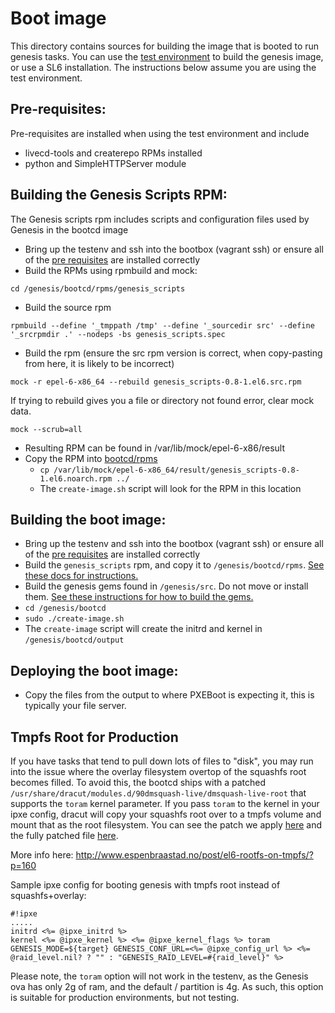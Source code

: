 # Boot image
This directory contains sources for building the image that is booted to run genesis
tasks. You can use the [test environment](https://github.com/tumblr/genesis/blob/master/testenv/README.md) to build the genesis image, or use a SL6
installation. The instructions below assume you are using the test environment.

## Pre-requisites:

Pre-requisites are installed when using the test environment and include

- livecd-tools and createrepo RPMs installed
- python and SimpleHTTPServer module

## Building the Genesis Scripts RPM:

The Genesis scripts rpm includes scripts and configuration files used by Genesis in the bootcd image

 - Bring up the testenv and ssh into the bootbox (vagrant ssh) or ensure all of the [pre requisites](#pre-requisites) are installed correctly
 - Build the RPMs using rpmbuild and mock:

```cd /genesis/bootcd/rpms/genesis_scripts```

 - Build the source rpm

```rpmbuild --define '_tmppath /tmp' --define '_sourcedir src' --define '_srcrpmdir .' --nodeps -bs genesis_scripts.spec```

 - Build the rpm (ensure the src rpm version is correct, when copy-pasting from here, it is likely to be incorrect)

```mock -r epel-6-x86_64 --rebuild genesis_scripts-0.8-1.el6.src.rpm```

If trying to rebuild gives you a file or directory not found error, clear mock
data.

```mock --scrub=all```

 - Resulting RPM can be found in /var/lib/mock/epel-6-x86/result
 - Copy the RPM into [bootcd/rpms](https://github.com/tumblr/genesis/tree/master/bootcd/rpms)
   - ```cp /var/lib/mock/epel-6-x86_64/result/genesis_scripts-0.8-1.el6.noarch.rpm ../```
   - The ```create-image.sh``` script will look for the RPM in this location

## Building the boot image:
 - Bring up the testenv and ssh into the bootbox (vagrant ssh) or ensure all of the [pre requisites](#pre-requisites) are installed correctly
 - Build the ``genesis_scripts`` rpm, and copy it to ``/genesis/bootcd/rpms``. [See these docs for instructions.](#building-the-genesis-scripts-rpm)
 - Build the genesis gems found in `/genesis/src`. Do not move or install them. [See these instructions for how to build the gems.](https://github.com/tumblr/genesis/blob/master/src/README.md)
 - ```cd /genesis/bootcd```
 - ```sudo ./create-image.sh```
 - The ```create-image``` script will create the initrd and kernel in ```/genesis/bootcd/output```

## Deploying the boot image:
 - Copy the files from the output to where PXEBoot is expecting it, this is typically your file server.

## Tmpfs Root for Production

If you have tasks that tend to pull down lots of files to "disk", you may run into the issue where the overlay filesystem overtop of the squashfs root becomes filled. To avoid this, the bootcd ships with a patched ```/usr/share/dracut/modules.d/90dmsquash-live/dmsquash-live-root``` that supports the ```toram``` kernel parameter. If you pass ```toram``` to the kernel in your ipxe config, dracut will copy your squashfs root over to a tmpfs volume and mount that as the root filesystem. You can see the patch we apply [here](dracut.toram.patch) and the fully patched file [here](dmsquash-live-root.toram.sh).

More info here: http://www.espenbraastad.no/post/el6-rootfs-on-tmpfs/?p=160

Sample ipxe config for booting genesis with tmpfs root instead of squashfs+overlay:

```
#!ipxe
.....
initrd <%= @ipxe_initrd %>
kernel <%= @ipxe_kernel %> <%= @ipxe_kernel_flags %> toram GENESIS_MODE=${target} GENESIS_CONF_URL=<%= @ipxe_config_url %> <%= @raid_level.nil? ? "" : "GENESIS_RAID_LEVEL=#{raid_level}" %>
```

Please note, the ```toram``` option will not work in the testenv, as the Genesis ova has only 2g of ram, and the default / partition is 4g. As such, this option is suitable for production environments, but not testing.
